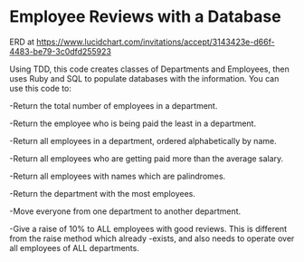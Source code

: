 # Employee Reviews with a Database

ERD at https://www.lucidchart.com/invitations/accept/3143423e-d66f-4483-be79-3c0dfd255923

Using TDD, this code creates classes of Departments and Employees, then uses Ruby and SQL to populate databases with the information. You can use this code to:

-Return the total number of employees in a department.

-Return the employee who is being paid the least in a department.

-Return all employees in a department, ordered alphabetically by name.

-Return all employees who are getting paid more than the average salary.

-Return all employees with names which are palindromes.

-Return the department with the most employees.

-Move everyone from one department to another department.

-Give a raise of 10% to ALL employees with good reviews. This is different from the raise method which already
-exists, and also needs to operate over all employees of ALL departments.
